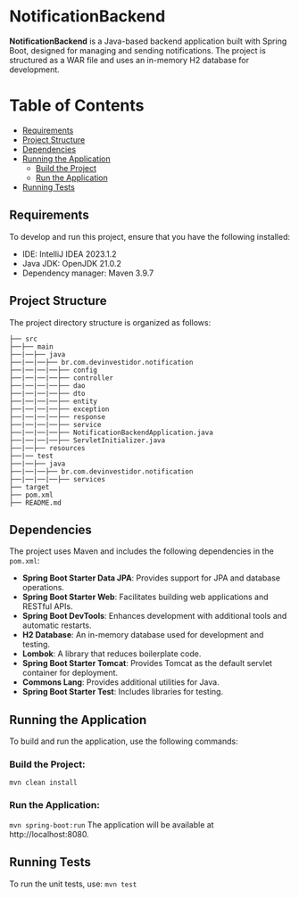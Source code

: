 # NotificationBackend

**NotificationBackend** is a Java-based backend application built with Spring Boot, designed for managing and sending notifications. The project is structured as a WAR file and uses an in-memory H2 database for development.

# Table of Contents

- [Requirements](#requirements)
- [Project Structure](#project-structure)
- [Dependencies](#dependencies)
- [Running the Application](#running-the-application)
    - [Build the Project](#build-the-project)
    - [Run the Application](#run-the-application)
- [Running Tests](#running-tests)

## Requirements
To develop and run this project, ensure that you have the following installed:

- IDE: IntelliJ IDEA 2023.1.2
- Java JDK: OpenJDK 21.0.2
- Dependency manager: Maven 3.9.7

## Project Structure

The project directory structure is organized as follows:

```plaintext
├── src
├──├── main
├──|──├── java
├──|──|──├── br.com.devinvestidor.notification
├──|──|──|──├── config
├──|──|──|──├── controller
├──|──|──|──├── dao
├──|──|──|──├── dto
├──|──|──|──├── entity
├──|──|──|──├── exception
├──|──|──|──├── response
├──|──|──|──├── service
├──|──|──|──├── NotificationBackendApplication.java
├──|──|──|──├── ServletInitializer.java
├──|──├── resources
├──|── test
├──|──├── java
├──|──|──├── br.com.devinvestidor.notification
├──|──|──|──├── services
├── target
├── pom.xml
├── README.md
```

## Dependencies

The project uses Maven and includes the following dependencies in the `pom.xml`:

- **Spring Boot Starter Data JPA**: Provides support for JPA and database operations.
- **Spring Boot Starter Web**: Facilitates building web applications and RESTful APIs.
- **Spring Boot DevTools**: Enhances development with additional tools and automatic restarts.
- **H2 Database**: An in-memory database used for development and testing.
- **Lombok**: A library that reduces boilerplate code.
- **Spring Boot Starter Tomcat**: Provides Tomcat as the default servlet container for deployment.
- **Commons Lang**: Provides additional utilities for Java.
- **Spring Boot Starter Test**: Includes libraries for testing.


## Running the Application
To build and run the application, use the following commands:

### Build the Project:
`mvn clean install`

### Run the Application:
`mvn spring-boot:run`
The application will be available at http://localhost:8080.

## Running Tests
To run the unit tests, use:
`mvn test`